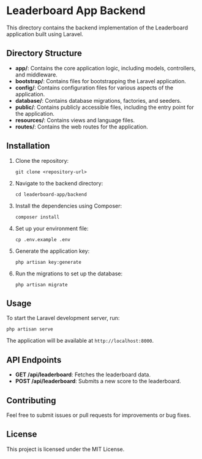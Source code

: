 # Leaderboard App Backend

This directory contains the backend implementation of the Leaderboard application built using Laravel. 

## Directory Structure

- **app/**: Contains the core application logic, including models, controllers, and middleware.
- **bootstrap/**: Contains files for bootstrapping the Laravel application.
- **config/**: Contains configuration files for various aspects of the application.
- **database/**: Contains database migrations, factories, and seeders.
- **public/**: Contains publicly accessible files, including the entry point for the application.
- **resources/**: Contains views and language files.
- **routes/**: Contains the web routes for the application.

## Installation

1. Clone the repository:
   ```
   git clone <repository-url>
   ```

2. Navigate to the backend directory:
   ```
   cd leaderboard-app/backend
   ```

3. Install the dependencies using Composer:
   ```
   composer install
   ```

4. Set up your environment file:
   ```
   cp .env.example .env
   ```

5. Generate the application key:
   ```
   php artisan key:generate
   ```

6. Run the migrations to set up the database:
   ```
   php artisan migrate
   ```

## Usage

To start the Laravel development server, run:
```
php artisan serve
```
The application will be available at `http://localhost:8000`.

## API Endpoints

- **GET /api/leaderboard**: Fetches the leaderboard data.
- **POST /api/leaderboard**: Submits a new score to the leaderboard.

## Contributing

Feel free to submit issues or pull requests for improvements or bug fixes. 

## License

This project is licensed under the MIT License.